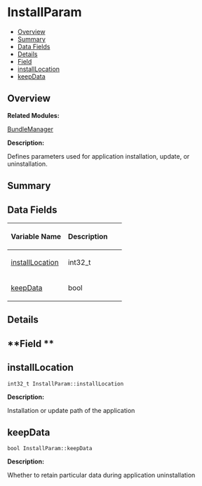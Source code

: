 # InstallParam<a name="EN-US_TOPIC_0000001057187349"></a>

-   [Overview](#section361803001165632)
-   [Summary](#section557240139165632)
-   [Data Fields](#pub-attribs)
-   [Details](#section1016664112165632)
-   [Field](#section48621244165632)
-   [installLocation](#a6cc65611251ffed3269766afc02d5913)
-   [keepData](#acb4b2f60f9c8fc37ad72331b7e75807c)

## **Overview**<a name="section361803001165632"></a>

**Related Modules:**

[BundleManager](bundlemanager.md)

**Description:**

Defines parameters used for application installation, update, or uninstallation. 

## **Summary**<a name="section557240139165632"></a>

## Data Fields<a name="pub-attribs"></a>

<a name="table430140217165632"></a>
<table><thead align="left"><tr id="row1834774824165632"><th class="cellrowborder" valign="top" width="50%" id="mcps1.1.3.1.1"><p id="p473733335165632"><a name="p473733335165632"></a><a name="p473733335165632"></a>Variable Name</p>
</th>
<th class="cellrowborder" valign="top" width="50%" id="mcps1.1.3.1.2"><p id="p2145622987165632"><a name="p2145622987165632"></a><a name="p2145622987165632"></a>Description</p>
</th>
</tr>
</thead>
<tbody><tr id="row1458481590165632"><td class="cellrowborder" valign="top" width="50%" headers="mcps1.1.3.1.1 "><p id="p942277211165632"><a name="p942277211165632"></a><a name="p942277211165632"></a><a href="installparam.md#a6cc65611251ffed3269766afc02d5913">installLocation</a></p>
</td>
<td class="cellrowborder" valign="top" width="50%" headers="mcps1.1.3.1.2 "><p id="p413603955165632"><a name="p413603955165632"></a><a name="p413603955165632"></a>int32_t </p>
</td>
</tr>
<tr id="row1043392601165632"><td class="cellrowborder" valign="top" width="50%" headers="mcps1.1.3.1.1 "><p id="p1365987633165632"><a name="p1365987633165632"></a><a name="p1365987633165632"></a><a href="installparam.md#acb4b2f60f9c8fc37ad72331b7e75807c">keepData</a></p>
</td>
<td class="cellrowborder" valign="top" width="50%" headers="mcps1.1.3.1.2 "><p id="p1598240375165632"><a name="p1598240375165632"></a><a name="p1598240375165632"></a>bool </p>
</td>
</tr>
</tbody>
</table>

## **Details**<a name="section1016664112165632"></a>

## **Field **<a name="section48621244165632"></a>

## installLocation<a name="a6cc65611251ffed3269766afc02d5913"></a>

```
int32_t InstallParam::installLocation
```

 **Description:**

Installation or update path of the application 

## keepData<a name="acb4b2f60f9c8fc37ad72331b7e75807c"></a>

```
bool InstallParam::keepData
```

 **Description:**

Whether to retain particular data during application uninstallation 

